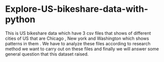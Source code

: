 # Explore-US-bikeshare-data-with-python

This is US bikeshare data which have 3 csv files that shows of different cities of US that are Chicago , New york and  Washington which shows patterns in them . We have to analyze these files according to research method we want to carry out on these files and finally we will answer some general question that this dataset raised.